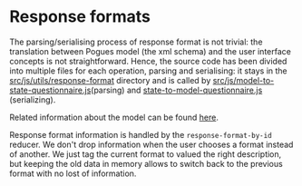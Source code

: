 # Response formats

The parsing/serialising process of response format is not trivial: the translation between Pogues model (the xml schema) and the user interface concepts is not straightforward. Hence, the source code has been divided into multiple files for each operation, parsing and serialising: it stays in the [src/js/utils/response-format](https://github.com/InseeFr/Pogues/tree/master/src/js/utils/response-format) directory and is called by [src/js/model-to-state-questionnaire.js](https://github.com/InseeFr/Pogues/blob/master/src/js/utils/model-to-state-questionnaire.js)(parsing) and [state-to-model-questionnaire.js](https://github.com/InseeFr/Pogues/blob/master/src/js/utils/state-to-model-questionnaire.js) (serializing).

Related information about the model can be found [here](/doc/remote-apis/schema.md).

Response format information is handled by the `response-format-by-id` reducer. We don't drop information when the user chooses a format instead of another. We just tag the current format to valued the right description, but keeping the old data in memory allows to switch back to the previous format with no lost of information.